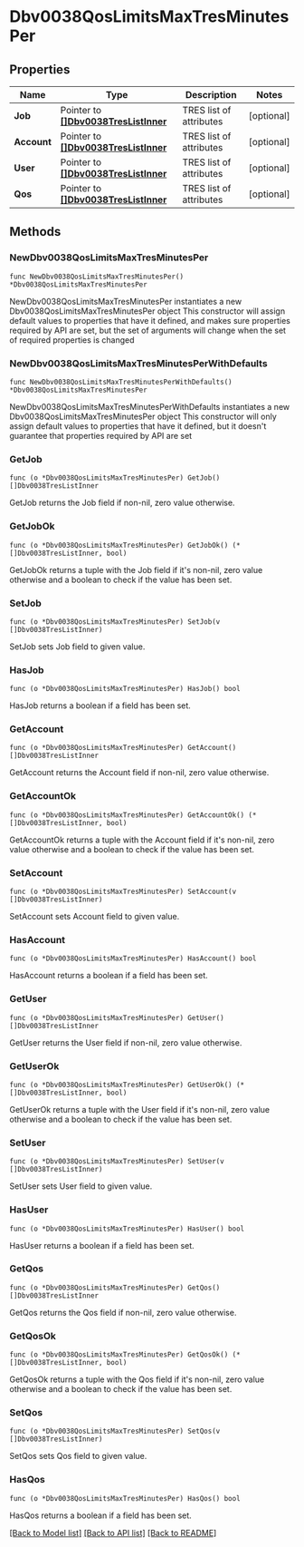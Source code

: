 # Dbv0038QosLimitsMaxTresMinutesPer

## Properties

Name | Type | Description | Notes
------------ | ------------- | ------------- | -------------
**Job** | Pointer to [**[]Dbv0038TresListInner**](Dbv0038TresListInner.md) | TRES list of attributes | [optional] 
**Account** | Pointer to [**[]Dbv0038TresListInner**](Dbv0038TresListInner.md) | TRES list of attributes | [optional] 
**User** | Pointer to [**[]Dbv0038TresListInner**](Dbv0038TresListInner.md) | TRES list of attributes | [optional] 
**Qos** | Pointer to [**[]Dbv0038TresListInner**](Dbv0038TresListInner.md) | TRES list of attributes | [optional] 

## Methods

### NewDbv0038QosLimitsMaxTresMinutesPer

`func NewDbv0038QosLimitsMaxTresMinutesPer() *Dbv0038QosLimitsMaxTresMinutesPer`

NewDbv0038QosLimitsMaxTresMinutesPer instantiates a new Dbv0038QosLimitsMaxTresMinutesPer object
This constructor will assign default values to properties that have it defined,
and makes sure properties required by API are set, but the set of arguments
will change when the set of required properties is changed

### NewDbv0038QosLimitsMaxTresMinutesPerWithDefaults

`func NewDbv0038QosLimitsMaxTresMinutesPerWithDefaults() *Dbv0038QosLimitsMaxTresMinutesPer`

NewDbv0038QosLimitsMaxTresMinutesPerWithDefaults instantiates a new Dbv0038QosLimitsMaxTresMinutesPer object
This constructor will only assign default values to properties that have it defined,
but it doesn't guarantee that properties required by API are set

### GetJob

`func (o *Dbv0038QosLimitsMaxTresMinutesPer) GetJob() []Dbv0038TresListInner`

GetJob returns the Job field if non-nil, zero value otherwise.

### GetJobOk

`func (o *Dbv0038QosLimitsMaxTresMinutesPer) GetJobOk() (*[]Dbv0038TresListInner, bool)`

GetJobOk returns a tuple with the Job field if it's non-nil, zero value otherwise
and a boolean to check if the value has been set.

### SetJob

`func (o *Dbv0038QosLimitsMaxTresMinutesPer) SetJob(v []Dbv0038TresListInner)`

SetJob sets Job field to given value.

### HasJob

`func (o *Dbv0038QosLimitsMaxTresMinutesPer) HasJob() bool`

HasJob returns a boolean if a field has been set.

### GetAccount

`func (o *Dbv0038QosLimitsMaxTresMinutesPer) GetAccount() []Dbv0038TresListInner`

GetAccount returns the Account field if non-nil, zero value otherwise.

### GetAccountOk

`func (o *Dbv0038QosLimitsMaxTresMinutesPer) GetAccountOk() (*[]Dbv0038TresListInner, bool)`

GetAccountOk returns a tuple with the Account field if it's non-nil, zero value otherwise
and a boolean to check if the value has been set.

### SetAccount

`func (o *Dbv0038QosLimitsMaxTresMinutesPer) SetAccount(v []Dbv0038TresListInner)`

SetAccount sets Account field to given value.

### HasAccount

`func (o *Dbv0038QosLimitsMaxTresMinutesPer) HasAccount() bool`

HasAccount returns a boolean if a field has been set.

### GetUser

`func (o *Dbv0038QosLimitsMaxTresMinutesPer) GetUser() []Dbv0038TresListInner`

GetUser returns the User field if non-nil, zero value otherwise.

### GetUserOk

`func (o *Dbv0038QosLimitsMaxTresMinutesPer) GetUserOk() (*[]Dbv0038TresListInner, bool)`

GetUserOk returns a tuple with the User field if it's non-nil, zero value otherwise
and a boolean to check if the value has been set.

### SetUser

`func (o *Dbv0038QosLimitsMaxTresMinutesPer) SetUser(v []Dbv0038TresListInner)`

SetUser sets User field to given value.

### HasUser

`func (o *Dbv0038QosLimitsMaxTresMinutesPer) HasUser() bool`

HasUser returns a boolean if a field has been set.

### GetQos

`func (o *Dbv0038QosLimitsMaxTresMinutesPer) GetQos() []Dbv0038TresListInner`

GetQos returns the Qos field if non-nil, zero value otherwise.

### GetQosOk

`func (o *Dbv0038QosLimitsMaxTresMinutesPer) GetQosOk() (*[]Dbv0038TresListInner, bool)`

GetQosOk returns a tuple with the Qos field if it's non-nil, zero value otherwise
and a boolean to check if the value has been set.

### SetQos

`func (o *Dbv0038QosLimitsMaxTresMinutesPer) SetQos(v []Dbv0038TresListInner)`

SetQos sets Qos field to given value.

### HasQos

`func (o *Dbv0038QosLimitsMaxTresMinutesPer) HasQos() bool`

HasQos returns a boolean if a field has been set.


[[Back to Model list]](../README.md#documentation-for-models) [[Back to API list]](../README.md#documentation-for-api-endpoints) [[Back to README]](../README.md)



